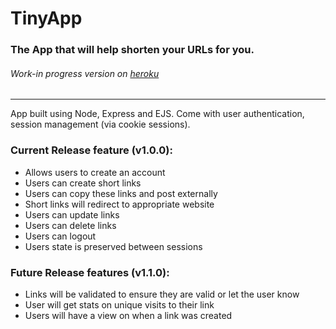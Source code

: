 # TinyApp
### The App that will help shorten your URLs for you.
###### Work-in progress version on [heroku](https://tk-tinyapp.herokuapp.com/)
---
App built using Node, Express and EJS. Come with user authentication, session management (via cookie sessions).

### Current Release feature (v1.0.0):
- Allows users to create an account
- Users can create short links
- Users can copy these links and post externally
- Short links will redirect to appropriate website
- Users can update links
- Users can delete links
- Users can logout
- Users state is preserved between sessions

### Future Release features (v1.1.0):
- Links will be validated to ensure they are valid or let the user know
- User will get stats on unique visits to their link
- Users will have a view on when a link was created